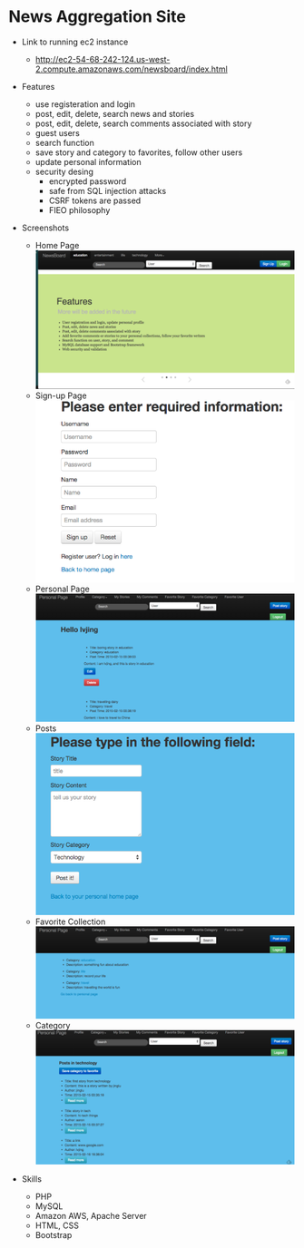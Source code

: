 # News Aggregation Site


+ Link to running ec2 instance
  - http://ec2-54-68-242-124.us-west-2.compute.amazonaws.com/newsboard/index.html

+ Features
  - use registeration and login
  - post, edit, delete, search news and stories
  - post, edit, delete, search comments associated with story
  - guest users
  - search function
  - save story and category to favorites, follow other users
  - update personal information
  - security desing
    + encrypted password
    + safe from SQL injection attacks
    + CSRF tokens are passed
    + FIEO philosophy 

+ Screenshots
  - Home Page
    ![test1](images/mainpage.png)
  - Sign-up Page
    ![test2](images/signup.png)
  - Personal Page
    ![test3](images/person.png)
  - Posts
    ![test4](images/story.png)
  - Favorite Collection
    ![test5](images/favorite.png)
  - Category
    ![test6](images/category.png)
  
+ Skills
  - PHP
  - MySQL
  - Amazon AWS, Apache Server
  - HTML, CSS
  - Bootstrap